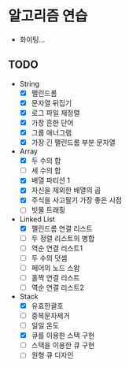 # 알고리즘 연습
- 화이팅...

## TODO
- String
  - [X] 팰린드롬
  - [X] 문자열 뒤집기
  - [X] 로그 파일 재정렬
  - [X] 가장 흔한 단어
  - [X] 그룹 애너그램
  - [X] 가장 긴 팰린드롬  부분 문자열
- Array
  - [X] 두 수의 합
  - [ ] 세 수의 합
  - [X] 배열 파티션 1
  - [X] 자신을 제외한 배열의 곱
  - [X] 주식을 사고팔기 가장 좋은 시점
  - [ ] 빗물 트래핑
- Linked List
  - [X] 팰린드롬 연결 리스트
  - [ ] 두 정렬 리스트의 병합
  - [ ] 역순 연결 리스트1
  - [ ] 두 수의 덧셈
  - [ ] 페어의 노드 스왑
  - [ ] 홀짝 연결 리스트
  - [ ] 역순 연결 리스트2
- Stack
  - [X] 유효한괄호
  - [ ] 중복문자제거
  - [ ] 일일 온도
  - [X] 큐를 이용한 스택 구현
  - [ ] 스택을 이용한 큐 구현
  - [ ] 원형 큐 디자인
